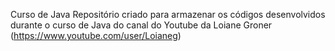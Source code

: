 Curso de Java
Repositório criado para armazenar os códigos desenvolvidos durante o curso de Java do canal do Youtube da Loiane Groner (https://www.youtube.com/user/Loianeg)
